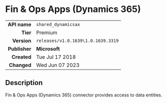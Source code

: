 # Fin & Ops Apps (Dynamics 365)
| | |
|-:|-|
|**API name**|`shared_dynamicsax`|
|**Tier**|Premium|
|**Version**|`releases/v1.0.1639\1.0.1639.3319`|
|**Publisher**|**Microsoft**|
|**Created**|Tue Jul 17 2018|
|**Changed**|Wed Jun 07 2023|

## Description
Fin & Ops Apps (Dynamics 365) connector provides access to data entities.
